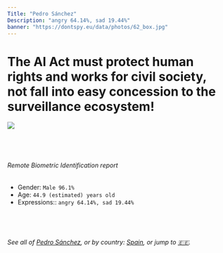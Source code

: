 ```yaml
---
Title: "Pedro Sánchez"
Description: "angry 64.14%, sad 19.44%"
banner: "https://dontspy.eu/data/photos/62_box.jpg"
---
```


# The AI Act must protect human rights and works for civil society, not fall into easy concession to the surveillance ecosystem!

<link rel="stylesheet" type="text/css" href="/css/blog.css" />

<div class="is-fake" hidden>

_This is a **fake picture**_, we collect these anyway [because the AI Act](why-deepfake) negotiation moves in a way that would create more mess in our lives! for a longer explanation, read [The Dual Threat: How Losing the Biometric Battle Fuels Deepfake Proliferation](/blog/the-dual-threat-how-losing-the-biometric-battle-fuels-deepfake-proliferation/)

</div>

<!-- <img src="https://dontspy.eu/data/photos/54_box.jpg" /> -->
<img src="https://dontspy.eu/data/photos/62_box.jpg" />

## <br>

###### Remote Biometric Identification report

* <span class="label">Gender:</span> `Male 96.1%`
* <span class="label">Age:</span> `44.9 (estimated) years old`
* <span class="label">Expressions::</span> `angry 64.14%, sad 19.44%`

## <br>

###### See all of [Pedro Sánchez](/policymaker#Pedro%20S%C3%A1nchez), or by country: [Spain](/country#Spain), or jump to [🇪🇪](/x/153).

## <br>